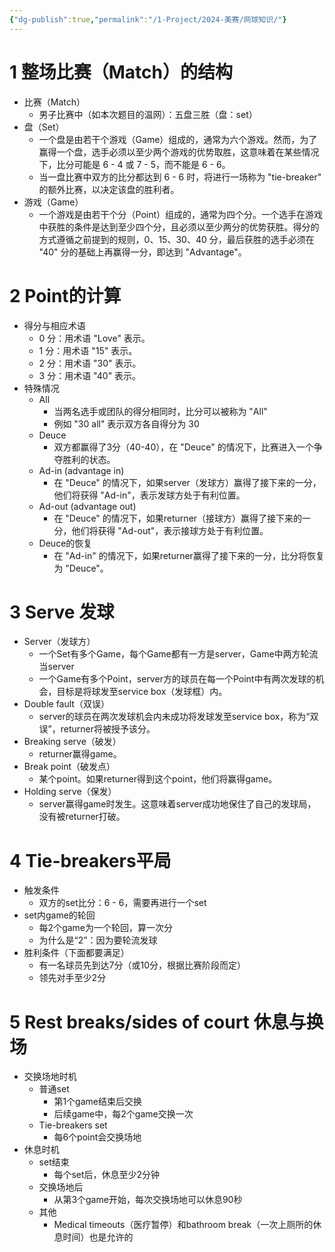 ```yaml
---
{"dg-publish":true,"permalink":"/1-Project/2024-美赛/网球知识/"}
---
```


# 1 整场比赛（Match）的结构
- 比赛（Match）
	- 男子比赛中（如本次题目的温网）：五盘三胜（盘：set）
- 盘（Set）
	- 一个盘是由若干个游戏（Game）组成的，通常为六个游戏。然而，为了赢得一个盘，选手必须以至少两个游戏的优势取胜，这意味着在某些情况下，比分可能是 6 - 4 或 7 - 5，而不能是 6 - 6。
	- 当一盘比赛中双方的比分都达到 6 - 6 时，将进行一场称为 "tie-breaker" 的额外比赛，以决定该盘的胜利者。
- 游戏（Game）
	- 一个游戏是由若干个分（Point）组成的，通常为四个分。一个选手在游戏中获胜的条件是达到至少四个分，且必须以至少两分的优势获胜。得分的方式遵循之前提到的规则，0、15、30、40 分，最后获胜的选手必须在 "40" 分的基础上再赢得一分，即达到 "Advantage"。
# 2 Point的计算
- 得分与相应术语
	- 0 分：用术语 "Love" 表示。
	- 1 分：用术语 "15" 表示。
	- 2 分：用术语 "30" 表示。
	- 3 分：用术语 "40" 表示。
- 特殊情况
	- All
		- 当两名选手或团队的得分相同时，比分可以被称为 "All"
		- 例如 "30 all" 表示双方各自得分为 30
	- Deuce
		- 双方都赢得了3分（40-40），在 "Deuce" 的情况下，比赛进入一个争夺胜利的状态。
	- Ad-in (advantage in)
		- 在 "Deuce" 的情况下，如果server（发球方）赢得了接下来的一分，他们将获得 "Ad-in"，表示发球方处于有利位置。
	- Ad-out (advantage out)
		- 在 "Deuce" 的情况下，如果returner（接球方）赢得了接下来的一分，他们将获得 "Ad-out"，表示接球方处于有利位置。
	- Deuce的恢复
		- 在 "Ad-in" 的情况下，如果returner赢得了接下来的一分，比分将恢复为 "Deuce"。
# 3 Serve 发球
- Server（发球方）
	- 一个Set有多个Game，每个Game都有一方是server，Game中两方轮流当server
	- 一个Game有多个Point，server方的球员在每一个Point中有两次发球的机会，目标是将球发至service box（发球框）内。
- Double fault（双误）
	- server的球员在两次发球机会内未成功将发球发至service box，称为“双误”，returner将被授予该分。
- Breaking serve（破发）
	- returner赢得game。
- Break point（破发点）
	- 某个point。如果returner得到这个point，他们将赢得game。
- Holding serve（保发）
	- server赢得game时发生。这意味着server成功地保住了自己的发球局，没有被returner打破。
# 4 Tie-breakers平局
- 触发条件
	- 双方的set比分：6 - 6，需要再进行一个set
- set内game的轮回
	- 每2个game为一个轮回，算一次分
	- 为什么是“2”：因为要轮流发球
- 胜利条件（下面都要满足）
	- 有一名球员先到达7分（或10分，根据比赛阶段而定）
	- 领先对手至少2分
# 5 Rest breaks/sides of court 休息与换场
- 交换场地时机
	- 普通set
		- 第1个game结束后交换
		- 后续game中，每2个game交换一次
	- Tie-breakers set
		- 每6个point会交换场地
- 休息时机
	- set结束
		- 每个set后，休息至少2分钟
	- 交换场地后
		- 从第3个game开始，每次交换场地可以休息90秒
	- 其他
		- Medical timeouts（医疗暂停）和bathroom break（一次上厕所的休息时间）也是允许的